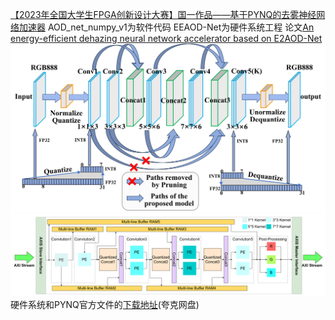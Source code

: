 [【2023年全国大学生FPGA创新设计大赛】国一作品——基于PYNQ的去雾神经网络加速器](https://www.bilibili.com/video/BV1oN411V7Ex/?share_source=copy_web&vd_source=eaba837283b4b7c5bb95d722558383de)
AOD_net_numpy_v1为软件代码
EEAOD-Net为硬件系统工程
论文[An energy-efficient dehazing neural network accelerator based on E2AOD-Net](https://link.springer.com/article/10.1007/s11554-024-01574-x)
![EEAOD-Net网络架构](fig1.jpg)
![硬件IP设计架构图](fig2.png)
硬件系统和PYNQ官方文件的[下载地址](https://pan.quark.cn/s/4c4810b5c640)(夸克网盘)